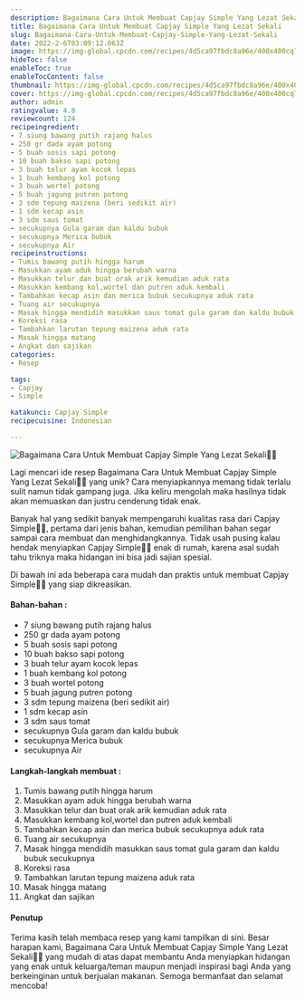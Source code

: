 ```yaml
---
description: Bagaimana Cara Untuk Membuat Capjay Simple Yang Lezat Sekali"
title: Bagaimana Cara Untuk Membuat Capjay Simple Yang Lezat Sekali
slug: Bagaimana-Cara-Untuk-Membuat-Capjay-Simple-Yang-Lezat-Sekali
date: 2022-2-6T03:09:12.063Z
image: https://img-global.cpcdn.com/recipes/4d5ca97fbdc8a96e/400x400cq70/photo.jpg
hideToc: false
enableToc: true
enableTocContent: false
thumbnail: https://img-global.cpcdn.com/recipes/4d5ca97fbdc8a96e/400x400cq70/photo.jpg
cover: https://img-global.cpcdn.com/recipes/4d5ca97fbdc8a96e/400x400cq70/photo.jpg
author: admin
ratingvalue: 4.8
reviewcount: 124
recipeingredient:
- 7 siung bawang putih rajang halus
- 250 gr dada ayam potong
- 5 buah sosis sapi potong
- 10 buah bakso sapi potong
- 3 buah telur ayam kocok lepas
- 1 buah kembang kol potong
- 3 buah wortel potong
- 5 buah jagung putren potong
- 3 sdm tepung maizena (beri sedikit air)
- 1 sdm kecap asin
- 3 sdm saus tomat
- secukupnya Gula garam dan kaldu bubuk
- secukupnya Merica bubuk
- secukupnya Air
recipeinstructions:
- Tumis bawang putih hingga harum
- Masukkan ayam aduk hingga berubah warna
- Masukkan telur dan buat orak arik kemudian aduk rata
- Masukkan kembang kol,wortel dan putren aduk kembali
- Tambahkan kecap asin dan merica bubuk secukupnya aduk rata
- Tuang air secukupnya
- Masak hingga mendidih masukkan saus tomat gula garam dan kaldu bubuk secukupnya
- Koreksi rasa
- Tambahkan larutan tepung maizena aduk rata
- Masak hingga matang
- Angkat dan sajikan
categories:
- Resep

tags:
- Capjay
- Simple

katakunci: Capjay Simple
recipecuisine: Indonesian

---
```


![Bagaimana Cara Untuk Membuat Capjay Simple Yang Lezat Sekali👩‍🍳](https://img-global.cpcdn.com/recipes/4d5ca97fbdc8a96e/400x400cq70/photo.jpg)

Lagi mencari ide resep Bagaimana Cara Untuk Membuat Capjay Simple Yang Lezat Sekali👩‍🍳 yang unik? Cara menyiapkannya memang tidak terlalu sulit namun tidak gampang juga. Jika keliru mengolah maka hasilnya tidak akan memuaskan dan justru cenderung tidak enak.

Banyak hal yang sedikit banyak mempengaruhi kualitas rasa dari Capjay Simple👩‍🍳, pertama dari jenis bahan, kemudian pemilihan bahan segar sampai cara membuat dan menghidangkannya. Tidak usah pusing kalau hendak menyiapkan Capjay Simple👩‍🍳 enak di rumah, karena asal sudah tahu triknya maka hidangan ini bisa jadi sajian spesial.

Di bawah ini ada beberapa cara mudah dan praktis untuk membuat Capjay Simple👩‍🍳 yang siap dikreasikan.

<!--inarticleads1-->

#### Bahan-bahan :

- 7 siung bawang putih rajang halus
- 250 gr dada ayam potong
- 5 buah sosis sapi potong
- 10 buah bakso sapi potong
- 3 buah telur ayam kocok lepas
- 1 buah kembang kol potong
- 3 buah wortel potong
- 5 buah jagung putren potong
- 3 sdm tepung maizena (beri sedikit air)
- 1 sdm kecap asin
- 3 sdm saus tomat
- secukupnya Gula garam dan kaldu bubuk
- secukupnya Merica bubuk
- secukupnya Air

<!--inarticleads2-->

#### Langkah-langkah membuat :

1. Tumis bawang putih hingga harum
1. Masukkan ayam aduk hingga berubah warna
1. Masukkan telur dan buat orak arik kemudian aduk rata
1. Masukkan kembang kol,wortel dan putren aduk kembali
1. Tambahkan kecap asin dan merica bubuk secukupnya aduk rata
1. Tuang air secukupnya
1. Masak hingga mendidih masukkan saus tomat gula garam dan kaldu bubuk secukupnya
1. Koreksi rasa
1. Tambahkan larutan tepung maizena aduk rata
1. Masak hingga matang
1. Angkat dan sajikan

#### Penutup

Terima kasih telah membaca resep yang kami tampilkan di sini. Besar harapan kami, Bagaimana Cara Untuk Membuat Capjay Simple Yang Lezat Sekali👩‍🍳 yang mudah di atas dapat membantu Anda menyiapkan hidangan yang enak untuk keluarga/teman maupun menjadi inspirasi bagi Anda yang berkeinginan untuk berjualan makanan. Semoga bermanfaat dan selamat mencoba!